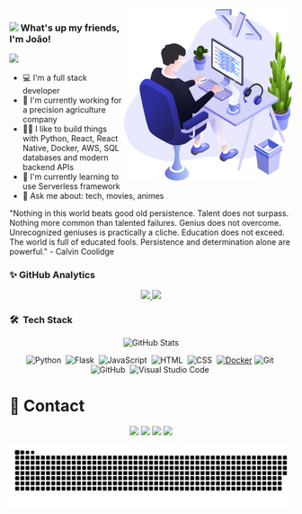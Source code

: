 <img align="right" src="https://github.com/JoaoPauloAntunes/JoaoPauloAntunes/blob/master/images/illustration.png" width="300"/>

### <img src="https://media.giphy.com/media/hvRJCLFzcasrR4ia7z/giphy.gif" width="30px"> What's up my friends, I'm João! 

![](https://komarev.com/ghpvc/?username=JoaoPauloAntunes&color=green)

- :computer: I'm a full stack developer 
- 🔭 I'm currently working for a precision agriculture company
- 👨‍💻 I like to build things with Python, React, React Native, Docker, AWS, SQL databases and modern backend APIs
- 🌱 I'm currently learning to use Serverless framework
- 💬 Ask me about: tech, movies, animes

"Nothing in this world beats good old persistence. Talent does not surpass. Nothing more common than talented failures. Genius does not overcome. Unrecognized geniuses is practically a cliche. Education does not exceed. The world is full of educated fools. Persistence and determination alone are powerful." - Calvin Coolidge

### ✨ GitHub Analytics

<p align="center">
  <a href="https://github.com/JoaoPauloAntunes">
    <img height="125em" src="https://github-readme-stats-eight-theta.vercel.app/api?username=JoaoPauloAntunes&show_icons=true&theme=dark&include_all_commits=true&count_private=true&show_owner=true"/>
    <img height="125em" src="https://github-readme-streak-stats.herokuapp.com/?user=JoaoPauloAntunes&count_private=true&theme=dark"/>
  </a>
</p>

### 🛠 &nbsp;Tech Stack
<div align="center"> 

  ![GitHub Stats](https://github-readme-stats.vercel.app/api/top-langs/?username=JoaoPauloAntunes&layout=compact&langs_count=8&theme=dark)

  ![Python](https://img.shields.io/badge/-Python-05122A?style=flat&logo=python)&nbsp;
  ![Flask](https://img.shields.io/badge/-Flask-05122A?style=flat&logo=flask)&nbsp;
  ![JavaScript](https://img.shields.io/badge/-JavaScript-05122A?style=flat&logo=javascript)&nbsp;
  ![HTML](https://img.shields.io/badge/-HTML-05122A?style=flat&logo=HTML5)&nbsp;
  ![CSS](https://img.shields.io/badge/-CSS-05122A?style=flat&logo=CSS3&logoColor=1572B6)&nbsp;
  [![Docker](https://img.shields.io/badge/-Docker-black?style=flat&logo=docker&link=https://github.com/BRdhanani)](https://github.com/BRdhanani) 
  ![Git](https://img.shields.io/badge/-Git-05122A?style=flat&logo=git)&nbsp;
  ![GitHub](https://img.shields.io/badge/-GitHub-05122A?style=flat&logo=github)&nbsp;
  ![Visual Studio Code](https://img.shields.io/badge/-Visual%20Studio%20Code-05122A?style=flat&logo=visual-studio-code&logoColor=007ACC)&nbsp;

</div>

# 📝 Contact

<div align="center"> 
  <a href="https://www.linkedin.com/in/joao-paulo-antunes" target="_blank"><img src="https://img.shields.io/badge/-LinkedIn-%230077B5?style=for-the-badge&logo=linkedin&logoColor=white" target="_blank"></a> 
  <a href = "mailto:JoaoPauloAntunes@gmail.com"><img src="https://img.shields.io/badge/-Gmail-c14438?style=for-the-badge&logo=gmail&logoColor=white" target="_blank"></a>
  <a href="https://www.youtube.com/channel/UCKyBkY5OlIiVLSvoj9eSaFQ" target="_blank"><img src="https://img.shields.io/badge/YouTube-FF0000?style=for-the-badge&logo=youtube&logoColor=white" target="_blank"></a>
  <a href="https://www.instagram.com/jpantunes13/" target="_blank"><img src="https://img.shields.io/badge/-Instagram-%23E4405F?style=for-the-badge&logo=instagram&logoColor=white" target="_blank"></a>
 
  ![Snake animation](https://raw.githubusercontent.com/JoaoPauloAntunes/JoaoPauloAntunes/output/github-contribution-grid-snake-dark.svg?palette=github-dark)

</div>